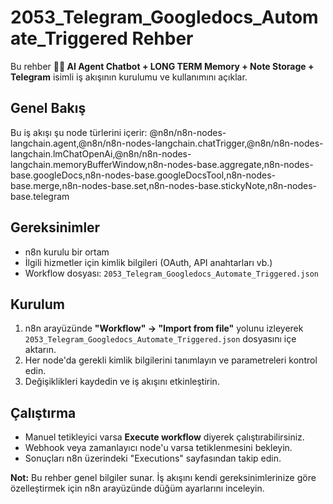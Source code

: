 # 2053_Telegram_Googledocs_Automate_Triggered Rehber

Bu rehber **🤖🧠 AI Agent Chatbot + LONG TERM Memory + Note Storage + Telegram** isimli iş akışının kurulumu ve kullanımını açıklar.

## Genel Bakış
Bu iş akışı şu node türlerini içerir: @n8n/n8n-nodes-langchain.agent,@n8n/n8n-nodes-langchain.chatTrigger,@n8n/n8n-nodes-langchain.lmChatOpenAi,@n8n/n8n-nodes-langchain.memoryBufferWindow,n8n-nodes-base.aggregate,n8n-nodes-base.googleDocs,n8n-nodes-base.googleDocsTool,n8n-nodes-base.merge,n8n-nodes-base.set,n8n-nodes-base.stickyNote,n8n-nodes-base.telegram

## Gereksinimler
- n8n kurulu bir ortam
- İlgili hizmetler için kimlik bilgileri (OAuth, API anahtarları vb.)
- Workflow dosyası: `2053_Telegram_Googledocs_Automate_Triggered.json`

## Kurulum
1. n8n arayüzünde **"Workflow" → "Import from file"** yolunu izleyerek `2053_Telegram_Googledocs_Automate_Triggered.json` dosyasını içe aktarın.
2. Her node'da gerekli kimlik bilgilerini tanımlayın ve parametreleri kontrol edin.
3. Değişiklikleri kaydedin ve iş akışını etkinleştirin.

## Çalıştırma
- Manuel tetikleyici varsa **Execute workflow** diyerek çalıştırabilirsiniz.
- Webhook veya zamanlayıcı node'u varsa tetiklenmesini bekleyin.
- Sonuçları n8n üzerindeki "Executions" sayfasından takip edin.

**Not:** Bu rehber genel bilgiler sunar. İş akışını kendi gereksinimlerinize göre özelleştirmek için n8n arayüzünde düğüm ayarlarını inceleyin.

